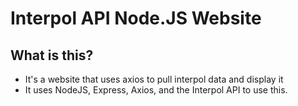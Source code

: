 # Interpol API Node.JS Website

## What is this?
- It's a website that uses axios to pull interpol data and display it
- It uses NodeJS, Express, Axios, and the Interpol API to use this.